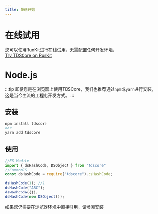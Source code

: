 ```yaml
---
title: 快速开始
---
```


# 在线试用
您可以使用RunKit进行在线试用，无需配置任何开发环境。     
[Try TDSCore on RunKit](https://npm.runkit.com/tdscore)

# Node.js
:::tip
即便您是在浏览器上使用TDSCore，我们也推荐通过`npm`或`yarn`进行安装，这是当今主流的工程化开发方式。
:::
## 安装
```sh
npm install tdscore
#or
yarn add tdscore
```

## 使用
```typescript
//ES Module
import { dsHashCode, DSObject } from "tdscore"
//CommonJS
const dsHashCode = require("tdscore").dsHashCode;

dsHashCode(1); //1
dsHashCode("ABC");
dsHashCode({});
dsHashCode(new DSObject());
```

如果您仍需要在浏览器环境中直接引用，请参阅[安装](/docs/guide/installation)





